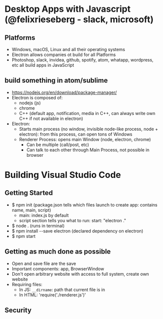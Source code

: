 # Desktop Apps with Javascript (@felixrieseberg - slack, microsoft)

## Platforms
- Windows, macOS, Linux and all their operating systems
- Electron allows companies ot build for all Platforms
- Photoshop, slack, invidea, github, spotify, atom, whatapp, wordpress, etc all build apps in JavaScript

## build something in atom/sublime
- https://nodejs.org/en/download/package-manager/
- Electron is composed of:
  - nodejs (js)
  - chrome
  - C++ (default app, notification, media in C++, can always write own C++ if not available in electron)
- Electron:
  - Starts main process (no window, invisible node-like process, node + electron): from this process, can open tons of Windows
  - Renderer Process: opens main Window (node, electron, chrome)
    - Can be multiple (call/post, etc)
    - Can talk to each other through Main Process, not possible in browser

# Building Visual Studio Code

## Getting Started
- $ npm init (package.json tells which files launch to create app: contains name, main, script)
  - main: index.js by default
  - script section tells you what to run: start: "electron ."
- $ node . (runs in terminal)
- $ npm install --save electron (declared dependency on electron)
- $ npm start

## Getting as much done as possible
- Open and save file are the save
- Important components: app, BrowserWindow
- Don't open arbitrary website with access to full system, create own website
- Requiring files:
  - In JS: `__dirname`: path that current file is in
  - In HTML: 'require('./renderer.js')'

## Security
